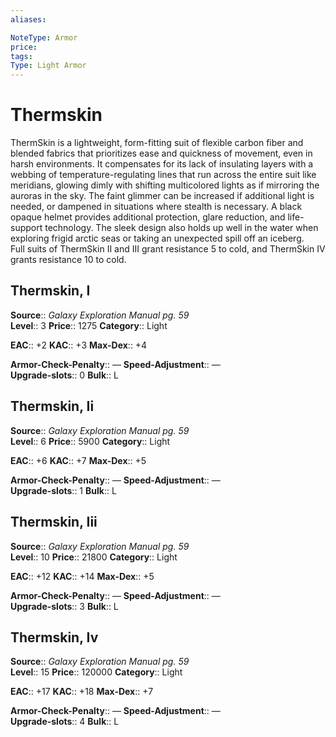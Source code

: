```yaml
---
aliases: 

NoteType: Armor
price: 
tags: 
Type: Light Armor
---
```


# Thermskin

ThermSkin is a lightweight, form-fitting suit of flexible carbon fiber and blended fabrics that prioritizes ease and quickness of movement, even in harsh environments. It compensates for its lack of insulating layers with a webbing of temperature-regulating lines that run across the entire suit like meridians, glowing dimly with shifting multicolored lights as if mirroring the auroras in the sky. The faint glimmer can be increased if additional light is needed, or dampened in situations where stealth is necessary. A black opaque helmet provides additional protection, glare reduction, and life-support technology. The sleek design also holds up well in the water when exploring frigid arctic seas or taking an unexpected spill off an iceberg.  
Full suits of ThermSkin II and III grant resistance 5 to cold, and ThermSkin IV grants resistance 10 to cold.  

## Thermskin, I

**Source**:: _Galaxy Exploration Manual pg. 59_  
**Level**:: 3
**Price**:: 1275 
**Category**:: Light  

**EAC**:: +2 
**KAC**:: +3 
**Max-Dex**:: +4  

**Armor-Check-Penalty**:: — 
**Speed-Adjustment**:: —  
**Upgrade-slots**:: 0 
**Bulk**:: L

## Thermskin, Ii

**Source**:: _Galaxy Exploration Manual pg. 59_  
**Level**:: 6
**Price**:: 5900 
**Category**:: Light  

**EAC**:: +6 
**KAC**:: +7 
**Max-Dex**:: +5  

**Armor-Check-Penalty**:: — 
**Speed-Adjustment**:: —  
**Upgrade-slots**:: 1 
**Bulk**:: L

## Thermskin, Iii

**Source**:: _Galaxy Exploration Manual pg. 59_  
**Level**:: 10
**Price**:: 21800 
**Category**:: Light  

**EAC**:: +12 
**KAC**:: +14 
**Max-Dex**:: +5  

**Armor-Check-Penalty**:: — 
**Speed-Adjustment**:: —  
**Upgrade-slots**:: 3 
**Bulk**:: L

## Thermskin, Iv

**Source**:: _Galaxy Exploration Manual pg. 59_  
**Level**:: 15
**Price**:: 120000 
**Category**:: Light  

**EAC**:: +17 
**KAC**:: +18 
**Max-Dex**:: +7  

**Armor-Check-Penalty**:: — 
**Speed-Adjustment**:: —  
**Upgrade-slots**:: 4 
**Bulk**:: L
